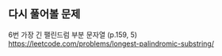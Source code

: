 ## 다시 풀어볼 문제

6번 가장 긴 팰린드럼 부분 문자열 (p.159, 5)
https://leetcode.com/problems/longest-palindromic-substring/

